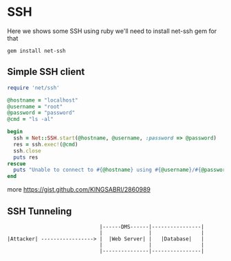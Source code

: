 # SSH
Here we shows some SSH using ruby
we'll need to install net-ssh gem for that

```
gem install net-ssh
```


## Simple SSH client
```ruby
require 'net/ssh'

@hostname = "localhost"
@username = "root"
@password = "password"
@cmd = "ls -al"

begin
  ssh = Net::SSH.start(@hostname, @username, :password => @password)
  res = ssh.exec!(@cmd)
  ssh.close
  puts res
rescue
  puts "Unable to connect to #{@hostname} using #{@username}/#{@password}"
end
```

more
https://gist.github.com/KINGSABRI/2860989

## SSH Tunneling

```
                              |------DMS------|----------------|
                              |               |                |
|Attacker| -----------------> |  |Web Server| |   |Database|   |
                              |               |                |
                              |---------------|----------------|
```